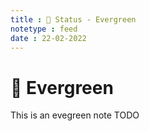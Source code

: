 ```yaml
---
title : 🌲 Status - Evergreen
notetype : feed
date : 22-02-2022
---
```


# 🌲 Evergreen

This is an evegreen note TODO